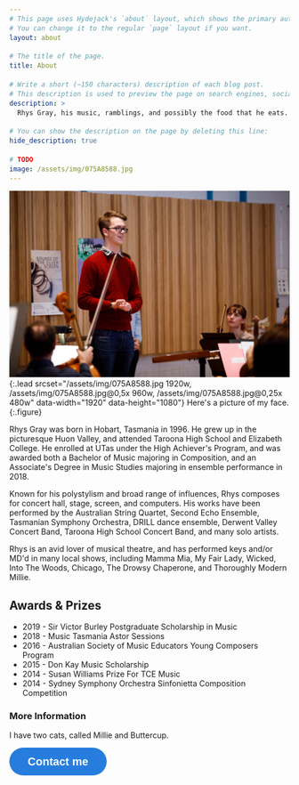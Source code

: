 ```yaml
---
# This page uses Hydejack's `about` layout, which shows the primary author's picture and about text at the top.
# You can change it to the regular `page` layout if you want.
layout: about

# The title of the page.
title: About

# Write a short (~150 characters) description of each blog post.
# This description is used to preview the page on search engines, social media, etc.
description: >
  Rhys Gray, his music, ramblings, and possibly the food that he eats.

# You can show the description on the page by deleting this line:
hide_description: true

# TODO
image: /assets/img/075A8588.jpg
---
```

<!-- 
The "Best Jekyll Theme by a Mile".
{:.lead} -->

![Screenshot](assets/img/075A8588.jpg){:.lead srcset="/assets/img/075A8588.jpg 1920w, /assets/img/075A8588.jpg@0,5x 960w, /assets/img/075A8588.jpg@0,25x 480w" data-width="1920" data-height="1080"}
Here's a picture of my face.
{:.figure}

Rhys Gray was born in Hobart, Tasmania in 1996. He grew up in the picturesque Huon Valley, and attended Taroona High School and Elizabeth College. He enrolled at UTas under the High Achiever's Program, and was awarded both a Bachelor of Music majoring in Composition, and an Associate's Degree in Music Studies majoring in ensemble performance in 2018.

Known for his polystylism and broad range of influences, Rhys composes for concert hall, stage, screen, and computers. His works have been performed by the Australian String Quartet, Second Echo Ensemble, Tasmanian Symphony Orchestra, DRILL dance ensemble, Derwent Valley Concert Band, Taroona High School Concert Band, and many solo artists. 

Rhys is an avid lover of musical theatre, and has performed keys and/or MD'd in many local shows, including Mamma Mia, My Fair Lady, Wicked, Into The Woods, Chicago, The Drowsy Chaperone, and Thoroughly Modern Millie.

## Awards & Prizes

* 2019 - Sir Victor Burley Postgraduate Scholarship in Music
* 2018 - Music Tasmania Astor Sessions
* 2016 - Australian Society of Music Educators Young Composers Program
* 2015 - Don Kay Music Scholarship
* 2014 - Susan Williams Prize For TCE Music
* 2014 - Sydney Symphony Orchestra Sinfonietta Composition Competition



 
### More Information

I have two cats, called Millie and Buttercup.

<a class="typeform-share button" href="https://rhysg3.typeform.com/to/SmCDav" data-mode="drawer_right" style="display:inline-block;text-decoration:none;background-color:#267DDD;color:white;cursor:pointer;font-family:Helvetica,Arial,sans-serif;font-size:20px;line-height:50px;text-align:center;margin:0;height:50px;padding:0px 33px;border-radius:25px;max-width:100%;white-space:nowrap;overflow:hidden;text-overflow:ellipsis;font-weight:bold;-webkit-font-smoothing:antialiased;-moz-osx-font-smoothing:grayscale;" data-submit-close-delay="5" target="_blank">Contact me </a> <script> (function() { var qs,js,q,s,d=document, gi=d.getElementById, ce=d.createElement, gt=d.getElementsByTagName, id="typef_orm_share", b="https://embed.typeform.com/"; if(!gi.call(d,id)){ js=ce.call(d,"script"); js.id=id; js.src=b+"embed.js"; q=gt.call(d,"script")[0]; q.parentNode.insertBefore(js,q) } })() </script>

<!-- **Hydejack** is your presence on the web. It gives you a *blog* that is suitable for both prose and technical documentation, a *portfolio* to showcase your projects, and a beautiful *resume* template that looks amazing on the web and in print.

> Your presence on the web — A [blog], a [portfolio], and a [resume].
{:.lead}

There are two versions of **Hydejack**: The base version is free, while features that are specific to *professionals* are a payed upgrade.

|                        | Free           | PRO      |
|:-----------------------|:--------------:|:--------:|
| Blog                   | &#x2714;       | &#x2714; |
| [Features]             | &#x2714;       | &#x2714; |
| [Portfolio]            |                | &#x2714; |
| [Resume]               |                | &#x2714; |
| [Welcome]              |                | &#x2714; |
| [Newsletter Box][news] |                | &#x2714; |
| [Custom Forms][forms]  |                | &#x2714; |
| Dark Mode              |                | &#x2714; |
| Cookie Banner          |                | &#x2714; |
| Offline Support        |                | &#x2714; |
| No Hydejack Branding   |                | &#x2714; |
| License                | [GPL-3.0][lic] | [PRO]    |
| Source                 | [GitHub][src]  | Included |
| Support[^1]            | No             | No       |
| Price                  | Free           | $59      |
| | [**Download**][kit] <br/>-- or --<br/> [![Deploy to Netlify][dtn]{:data-ignore=""}][nfy]{:.no-hover.no-mark} | [**Buy PRO**][buy] |
{:.stretch-table.dl-table}


## A Free Blogging Theme
**Hydejack** started out as a free blogging theme for Jekyll — and continues to be so.

<!--posts-->


<!-- ## An Impressive Portfolio
A portfolio that's guaranteed to be impressive — no matter what you put into it. -->

<!--projects-->


<!-- ## A Printable Resume
Get a resume that's consistent across the board — whether it's on the web, mobile, print, or [PDF](assets/Resume.pdf).

![Resume PDF](assets/img/blog/resume.png){: data-width="1867" data-height="1389"}
Front and center page of a print resume generated by Hydejack.
{:.figure} -->


<!-- ## Just Markup
**Hydejack** boasts a plethora of modern JavaScript, but make no mistake: It's still a plain old *web page* at its core. It works without JavaScript, and you can even view it in a text-based browser like `w3m`:

![w3m Screenshot](assets/img/blog/w3m.png){:data-width="1920" data-height="1260"}
The Hydejack blog, as seen by the text browser `w3m`.
{:.figure} -->


<!-- ## Syntax Highlighting
**Hydejack** features syntax highlighting, powered by [Rouge].

```js
document.getElementsByTagName("hy-push-state")[0].addEventListener("hy-push-state-load", function() {
  // <your init code>
});
``` -->


<!-- ## Beautiful Math
They say math is beautiful — and with **Hydejack**'s [math support][latex] it's also guaranteed to *look* beautiful.

![Math Screenshot](assets/img/blog/example-content-iii.jpg){:data-width="1060" data-height="596"}
Hydejack uses KaTeX to efficiently render math.
{:.figure} -->


<!-- ## Build an Audience
The PRO version has built-in support for customizable [Tinyletter] newsletter subscription boxes.

If you are using a different service like MailChimp, you can build a custom newsletter subscription box using [Custom Forms][forms]. -->


<!-- ## A Personal Site That Belongs to You
**Hydejack** is 100% built on Open Source software, and is Open Source itself, save for parts of the PRO version. The PRO version is a one-time payment that gives you the right to use it forever.


## Features
An incomplete list of features included in all versions of **Hydejack**:

* Full in-app page loading, powered by [hy-push-state]{:.external}
* Customizable sidebar and touch-enabled drawer menu, powered by [hy-drawer]{:.external}
* Lazy image loading with cancellation and placeholder, powered by [hy-img]{:.external}
* Advanced FLIP animations, inspired by Material Design
* 99/100 [Google PageSpeed Score][gpss][^2]
* [Syntax highlighting][syntax], powered by [Rouge]
* [LaTeX math blocks][latex], powered by [KaTeX]
* Change the wording of built-in strings and possibly translate in other languages
* Support for categories and tags
* Built-in icons for many social networks
* Simple and semantic HTML
* Structured Data for core entities
* Author section below each article and support for multiple authors
* Google Analytics and Google Fonts support


## Download
There are two versions of **Hydejack**: The *free version* includes basic blogging functionality, as did previous versions of the theme.
The *PRO version* includes additional features for professionals:
A [portfolio], a [resume] layout, and a [welcome] page to highlight your favorite projects and posts.

This table below shows what's included in each version:

|                        | Free           | PRO      |
|:-----------------------|:--------------:|:--------:|
| Blog                   | &#x2714;       | &#x2714; |
| [Features]             | &#x2714;       | &#x2714; |
| [Portfolio]            |                | &#x2714; |
| [Resume]               |                | &#x2714; |
| [Welcome]              |                | &#x2714; |
| [Newsletter Box][news] |                | &#x2714; |
| [Custom Forms][forms]  |                | &#x2714; |
| Dark Mode              |                | &#x2714; |
| Cookie Banner          |                | &#x2714; |
| Offline Support        |                | &#x2714; |
| No Hydejack Branding   |                | &#x2714; |
| License                | [GPL-3.0][lic] | [PRO]    |
| Source                 | [GitHub][src]  | Included |
| Support[^1]            | No             | No       |
| Price                  | Free           | $59      |
| | [**Download**][kit] <br/>-- or --<br/> [![Deploy to Netlify][dtn]{:data-ignore=""}][nfy]{:.no-hover.no-mark} | [**Buy PRO**][buy] |
{:.stretch-table.dl-table} -->



<!-- [^1]: You MAY open an issue on GitHub, but no response and/or fix is guaranteed.
      You understand that using Jekyll requires technical know-how and is not comparable to Wordpress in terms of ease of use. Please use the free version to confirm that Hydejack works for you. For details, see the [PRO] license.

[^2]: Actual page load speed depends on your hosting provider, resolution of embedded images and usage of 3rd party plugins.

[blog]: https://hydejack.com/blog/
[portfolio]: https://hydejack.com/projects/
[resume]: https://hydejack.com/resume/
[download]: https://hydejack.com/download/
[welcome]: https://hydejack.com/
[forms]: https://hydejack.com/forms-by-example/

[features]: #features
[news]: #build-an-audience
[syntax]: #syntax-highlighting
[latex]: example/_posts/2018-06-01-example-content-iii.md#math

[lic]: https://hydejack.com/LICENSE/
[pro]: https://hydejack.com/licenses/PRO/
[docs]: https://hydejack.com/docs/

[kit]: https://github.com/qwtel/hydejack-starter-kit/archive/master.zip
[src]: https://github.com/qwtel/hydejack
[gem]: https://rubygems.org/gems/jekyll-theme-hydejack
[buy]: https://app.simplegoods.co/i/NATYVLYT
[nfy]: https://app.netlify.com/start/deploy?repository=https://github.com/qwtel/hydejack-starter-kit
[dtn]: https://www.netlify.com/img/deploy/button.svg

[gpss]: https://developers.google.com/speed/pagespeed/insights/?url=https%3A%2F%2Fhydejack.com%2F
[hy-push-state]: https://qwtel.com/hy-push-state/
[hy-drawer]: https://qwtel.com/hy-drawer/
[hy-img]: https://qwtel.com/hy-img/
[rouge]: http://rouge.jneen.net
[katex]: https://khan.github.io/KaTeX/
[tinyletter]: https://tinyletter.com/

*[FLIP]: First-Last-Invert-Play. A coding technique to achieve performant page transition animations. --> 
